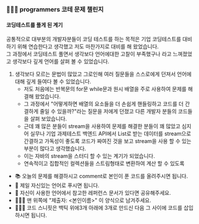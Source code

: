 ### 🧑🏻‍💻 programmers 코테 문제 챌린지

#### 코딩테스트를 풀게 된 계기
공통적으로 대부분의 개발자분들이 코딩 테스트를 하는 목적은 기업 코딩테스트를 대비하기 위해 연습한다고 생각했고 저도 마찬가지로 대비를 해 왔었습니다.<br>
그 과정에서 코딩테스트 풀면서 생각보다 언어에대한 고찰이 부족했구나 라고 느껴졌었고 생각보다 깊게 언어를 살펴 볼 수 있었습니다.

 1. 생각보다 모르는 문법이 많았고 그로인해 여러 질문들을 스스로에게 던져서 언어에 대해 깊게 들여다 볼 수 있었습니다.
     - 저도 처음에는 반복문의 for문 while문과 원시 배열을 주로 사용하여 문제를 해결해 왔었습니다.
     - 그 과정에서 "어떻게하면 배열의 요소들을 더 손쉽게 핸들링하고 코드를 더 간결하게 줄일 수 있을까?"라는 질문을 저에게 던졌고 다른 개발자 분들의 코드들을 살펴 보았습니다.
     - 근데 꽤 많은 분들이 stream을 사용하여 문제를 해결한 분들이 꽤 많았고 심지어 실무나 기업 과제테스트 백엔드 API에서 List로 받는 데이터를 stream으로 간결하고 가독성이 좋도록 코드가 짜여진 것을 보고 stream을 사용 할 수 있는 부분이 많다고 생각했습니다.
     - 이는 자바의 stream을 스터디 할 수 있는 계기가 되었습니다.
     - 연속적이고 집합적인 컬렉션들을 스트림형태로 변환하여 계산 할 수 있도록 


- 📚 오늘의 문제를 해결하시고 comment로 본인이 푼 코드를 올려주시면 됩니다.
- 🚀 제일 자신있는 언어로 푸시면 됩니다.
- 📑 자신이 사용한 언어에서 참고한 레퍼런스 문서가 있다면 공유해주세요.
- 🧑🏻‍💻 맨 위쪽에 "제출자: <본인이름>" 이 양식으로 남겨주세요.
- 🧑🏻‍💻 코드 스니핏은 백틱 위에3개 아래에 3개로 만드신 다음 그 사이에 코드를 삽입하시면 됩니다.
